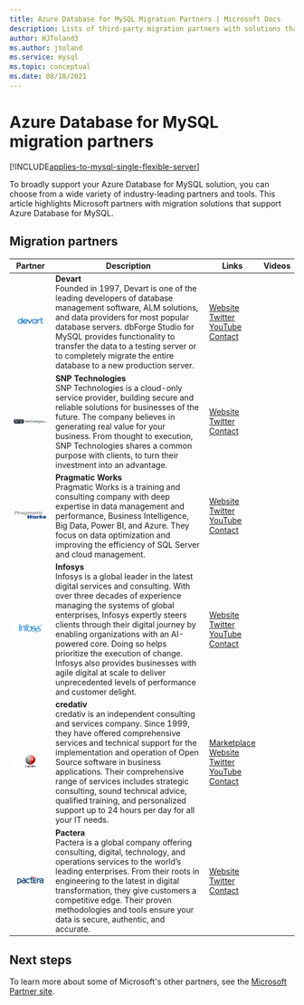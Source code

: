 ```yaml
---
title: Azure Database for MySQL Migration Partners | Microsoft Docs
description: Lists of third-party migration partners with solutions that support Azure Database for MySQL.
author: HJToland3
ms.author: jtoland
ms.service: mysql
ms.topic: conceptual
ms.date: 08/18/2021
---
```


# Azure Database for MySQL migration partners

[!INCLUDE[applies-to-mysql-single-flexible-server](includes/applies-to-mysql-single-flexible-server.md)]

To broadly support your Azure Database for MySQL solution, you can choose from a wide variety of industry-leading partners and tools. This article highlights Microsoft partners with migration solutions that support Azure Database for MySQL.

## Migration partners

| Partner | Description | Links | Videos |
|---------|-------------|-------|--------|
| ![Devart][1] |**Devart**<br>Founded in 1997, Devart is one of the leading developers of database management software, ALM solutions, and data providers for most popular database servers. dbForge Studio for MySQL provides functionality to transfer the data to a testing server or to completely migrate the entire database to a new production server.|[Website][devart_website]<br>[Twitter][devart_twitter]<br>[YouTube][devart_youtube]<br>[Contact][devart_contact] | |
| ![SNP Technologies][2] |**SNP Technologies**<br>SNP Technologies is a cloud-only service provider, building secure and reliable solutions for businesses of the future. The company believes in generating real value for your business. From thought to execution, SNP Technologies shares a common purpose with clients, to turn their investment into an advantage.|[Website][snp_website]<br>[Twitter][snp_twitter]<br>[Contact][snp_contact] | |
| ![Pragmatic Works][3] |**Pragmatic Works**<br>Pragmatic Works is a training and consulting company with deep expertise in data management and performance, Business Intelligence, Big Data, Power BI, and Azure. They focus on data optimization and improving the efficiency of SQL Server and cloud management.|[Website][pragmatic-works_website]<br>[Twitter][pragmatic-works_twitter]<br>[YouTube][pragmatic-works_youtube]<br>[Contact][pragmatic-works_contact] | |
| ![Infosys][4] |**Infosys**<br>Infosys is a global leader in the latest digital services and consulting. With over three decades of experience managing the systems of global enterprises, Infosys expertly steers clients through their digital journey by enabling organizations with an AI-powered core. Doing so helps prioritize the execution of change. Infosys also provides businesses with agile digital at scale to deliver unprecedented levels of performance and customer delight.|[Website][infosys_website]<br>[Twitter][infosys_twitter]<br>[YouTube][infosys_youtube]<br>[Contact][infosys_contact] | |
| ![credativ][5] |**credativ**<br>credativ is an independent consulting and services company. Since 1999, they have offered comprehensive services and technical support for the implementation and operation of Open Source software in business applications. Their comprehensive range of services includes strategic consulting, sound technical advice, qualified training, and personalized support up to 24 hours per day for all your IT needs.|[Marketplace][credativ_marketplace]<br>[Website][credativ_website]<br>[Twitter][credative_twitter]<br>[YouTube][credativ_youtube]<br>[Contact][credativ_contact] | |
| ![Pactera][6] |**Pactera**<br>Pactera is a global company offering consulting, digital, technology, and operations services to the world’s leading enterprises. From their roots in engineering to the latest in digital transformation, they give customers a competitive edge. Their proven methodologies and tools ensure your data is secure, authentic, and accurate.|[Website][pactera_website]<br>[Twitter][pactera_twitter]<br>[Contact][pactera_contact] | |

## Next steps

To learn more about some of Microsoft's other partners, see the [Microsoft Partner site](https://partner.microsoft.com/).

<!--Image references-->
[1]: ./media/partner-migration-mysql/devart_logo.png
[2]: ./media/partner-migration-mysql/SNP_Logo.png
[3]: ./media/partner-migration-mysql/PW-logo-text-CMYK1000.png
[4]: ./media/partner-migration-mysql/InfosysLogo.png
[5]: ./media/partner-migration-mysql/credativ_round_logo2.png
[6]: ./media/partner-migration-mysql/Pactera_logo_small2.png

<!--Website links -->
[devart_website]:https://www.devart.com//
[snp_website]:https://www.snp.com//
[pragmatic-works_website]:https://pragmaticworks.com//
[infosys_website]:https://www.infosys.com/
[credativ_website]:https://www.credativ.com/postgresql-competence-center/microsoft-azure
[pactera_website]:https://en.pactera.com/

<!--Get Started Links-->
<!--Datasheet Links-->
<!--Marketplace Links -->
[credativ_marketplace]:https://azuremarketplace.microsoft.com/de-de/marketplace/apps?search=credativ&page=1

<!--Press links-->

<!--YouTube links-->
[devart_youtube]:https://www.youtube.com/user/DevartSoftware
[pragmatic-works_youtube]:https://www.youtube.com/user/PragmaticWorks
[infosys_youtube]:https://www.youtube.com/user/Infosys
[credativ_youtube]:https://www.youtube.com/channel/UCnSnr6_TcILUQQvAwlYFc8A

<!--Twitter links-->
[devart_twitter]:https://twitter.com/DevartSoftware
[snp_twitter]:https://twitter.com/snptechnologies
[pragmatic-works_twitter]:https://twitter.com/PragmaticWorks
[infosys_twitter]:https://twitter.com/infosys
[credative_twitter]:https://twitter.com/credativ
[pactera_twitter]:https://twitter.com/Pactera?s=17

<!--Contact links-->
[devart_contact]:https://www.devart.com/company/contact.html
[snp_contact]:mailto:sachin@snp.com
[pragmatic-works_contact]:mailto:marketing@pragmaticworks.com
[infosys_contact]:https://www.infosys.com/contact/
[credativ_contact]:mailto:info@credativ.com
[pactera_contact]:mailto:shushi.gaur@pactera.com
